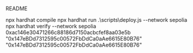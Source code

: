 README

npx hardhat compile
npx hardhat run .\scripts\deploy.js --network sepolia 
npx hardhat verify --network sepolia 0xac146e30471266c88186d7150acbcfef8aa03e5b "0x147eBDd7312595c00572FbDdCa0aAe6615E80B76" "0x147eBDd7312595c00572FbDdCa0aAe6615E80B76"